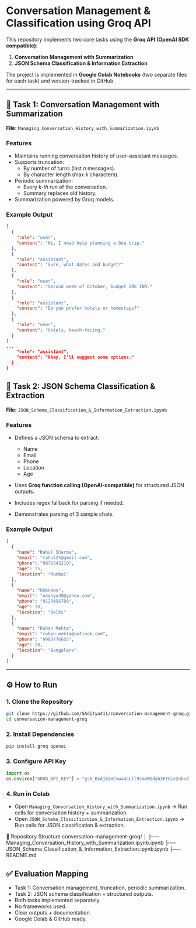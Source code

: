 
# Conversation Management & Classification using Groq API

This repository implements two core tasks using the **Groq API (OpenAI SDK compatible)**:
1. **Conversation Management with Summarization**
2. **JSON Schema Classification & Information Extraction**

The project is implemented in **Google Colab Notebooks** (two separate files for each task) and version-tracked in GitHub.

---

## 📌 Task 1: Conversation Management with Summarization
**File:** `Managing_Conversation_History_with_Summarization.ipynb`

### Features
- Maintains running conversation history of user–assistant messages.
- Supports truncation:
  - By number of turns (last *n* messages).
  - By character length (max *k* characters).
- Periodic summarization:
  - Every *k-th run* of the conversation.
  - Summary replaces old history.
- Summarization powered by Groq models.

### Example Output
```json
[
  {
    "role": "user",
    "content": "Hi, I need help planning a Goa trip."
  },
  {
    "role": "assistant",
    "content": "Sure, what dates and budget?"
  },
  {
    "role": "user",
    "content": "Second week of October, budget 20k INR."
  },
  {
    "role": "assistant",
    "content": "Do you prefer hotels or homestays?"
  },
  {
    "role": "user",
    "content": "Hotels, beach-facing."
  }
]
...
    "role": "assistant",
    "content": "Okay, I'll suggest some options."
  }
]
````


## 📌 Task 2: JSON Schema Classification & Extraction

**File:** `JSON_Schema_Classification_&_Information_Extraction.ipynb`

### Features

* Defines a JSON schema to extract:

  * Name
  * Email
  * Phone
  * Location
  * Age
* Uses **Groq function calling (OpenAI-compatible)** for structured JSON outputs.
* Includes regex fallback for parsing if needed.
* Demonstrates parsing of 3 sample chats.

### Example Output

```json
[
  {
    "name": "Rahul Sharma",
    "email": "rahul25@gmail.com",
    "phone": "9876543210",
    "age": 25,
    "location": "Mumbai"
  },
  {
    "name": "Unknown",
    "email": "ananya30@yahoo.com",
    "phone": "9123456789",
    "age": 30,
    "location": "Delhi"
  },
  {
    "name": "Rohan Mehta",
    "email": "rohan.mehta@outlook.com",
    "phone": "9988776655",
    "age": 28,
    "location": "Bangalore"
  }
]
```

---

## ⚙️ How to Run

### 1. Clone the Repository

```bash
git clone https://github.com/SAditya411/conversation-management-groq.git
cd conversation-management-groq
```

### 2. Install Dependencies

```bash
pip install groq openai
```

### 3. Configure API Key

```python
import os
os.environ["GROQ_API_KEY"] = "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 "
```

### 4. Run in Colab

* Open `Managing_Conversation_History_with_Summarization.ipynb` → Run cells for conversation history + summarization.
* Open `JSON_Schema_Classification_&_Information_Extraction.ipynb` → Run cells for JSON classification & extraction.

📂 Repository Structure
conversation-management-groq/
│
├── Managing_Conversation_History_with_Summarization.ipynb.ipynb
├── JSON_Schema_Classification_&_Information_Extraction.ipynb.ipynb
├── README.md



## ✅ Evaluation Mapping

* Task 1: Conversation management, truncation, periodic summarization.
* Task 2: JSON schema classification + structured outputs.
* Both tasks implemented separately.
* No frameworks used.
* Clear outputs + documentation.
* Google Colab & GitHub ready.

```

